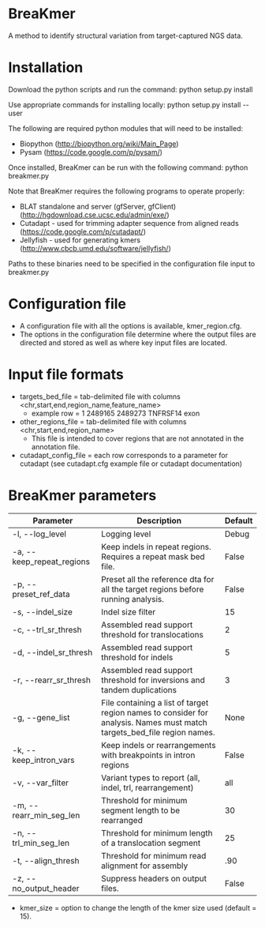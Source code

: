 BreaKmer
========

A method to identify structural variation from target-captured NGS data.

Installation
============

Download the python scripts and run the command:
python setup.py install

Use appropriate commands for installing locally:
python setup.py install --user

The following are required python modules that will need to be installed:
- Biopython (http://biopython.org/wiki/Main_Page)
- Pysam (https://code.google.com/p/pysam/)

Once installed, BreaKmer can be run with the following command:
python breakmer.py <options> <path to config file>

Note that BreaKmer requires the following programs to operate properly:
- BLAT standalone and server (gfServer, gfClient) (http://hgdownload.cse.ucsc.edu/admin/exe/)
- Cutadapt - used for trimming adapter sequence from aligned reads (https://code.google.com/p/cutadapt/)
- Jellyfish - used for generating kmers (http://www.cbcb.umd.edu/software/jellyfish/)

Paths to these binaries need to be specified in the configuration file input to breakmer.py

Configuration file
==================

- A configuration file with all the options is available, kmer_region.cfg.
- The options in the configuration file determine where the output files are directed and stored as well as where key input files are located.

Input file formats
==================

- targets_bed_file = tab-delimited file with columns <chr,start,end,region_name,feature_name>
   - example row = 1       2489165 2489273 TNFRSF14        exon
- other_regions_file = tab-delimited file with columns <chr,start,end,region_name>
   - This file is intended to cover regions that are not annotated in the annotation file.
- cutadapt_config_file = each row corresponds to a parameter for cutadapt (see cutadapt.cfg example file or cutadapt documentation)


BreaKmer parameters
===================
| Parameter | Description | Default |
|---------- | ----------- | ------- |
| -l, --log_level    | Logging level | Debug |
| -a, --keep_repeat_regions | Keep indels in repeat regions. Requires a repeat mask bed file. | False |
| -p, --preset_ref_data | Preset all the reference dta for all the target regions before running analysis. | False |
| -s, --indel_size | Indel size filter | 15 |
| -c, --trl_sr_thresh | Assembled read support threshold for translocations | 2 |
| -d, --indel_sr_thresh | Assembled read support threshold for indels | 5 | 
| -r, --rearr_sr_thresh | Assembled read support threshold for inversions and tandem duplications | 3 |
| -g, --gene_list | File containing a list of target region names to consider for analysis. Names must match targets_bed_file region names. | None |
| -k, --keep_intron_vars | Keep indels or rearrangements with breakpoints in intron regions | False |
| -v, --var_filter | Variant types to report (all, indel, trl, rearrangement) | all |
| -m, --rearr_min_seg_len | Threshold for minimum segment length to be rearranged | 30 |
| -n, --trl_min_seg_len | Threshold for minimum length of a translocation segment | 25 |
| -t, --align_thresh | Threshold for minimum read alignment for assembly | .90 |
| -z, --no_output_header | Suppress headers on output files. | False |

- kmer_size = option to change the length of the kmer size used (default = 15).
